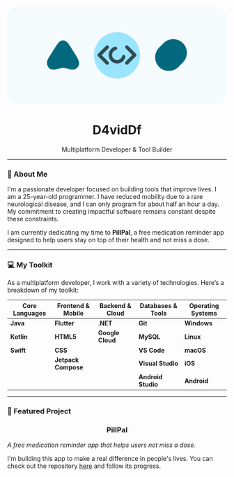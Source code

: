 <div align="center">
  <img src="resources/banner_d4viddf_github.png" alt="d4viddf GitHub Banner">
  <h1>D4vidDf</h1>
  <p>Multiplatform Developer & Tool Builder</p>
</div>

---

### 👋 About Me

I'm a passionate developer focused on building tools that improve lives. I am a 25-year-old programmer. I have reduced mobility due to a rare neurological disease, and I can only program for about half an hour a day. My commitment to creating impactful software remains constant despite these constraints.

I am currently dedicating my time to **PillPal**, a free medication reminder app designed to help users stay on top of their health and not miss a dose.

---

### 💻 My Toolkit

As a multiplatform developer, I work with a variety of technologies. Here’s a breakdown of my toolkit:

| Core Languages | Frontend & Mobile | Backend & Cloud | Databases & Tools | Operating Systems |
|----------------|-------------------|-----------------|-------------------|-------------------|
| **Java** | **Flutter** | **.NET** | **Git** | **Windows** |
| **Kotlin** | **HTML5** | **Google Cloud** | **MySQL** | **Linux** |
| **Swift** | **CSS** | | **VS Code** | **macOS** |
| | **Jetpack Compose** | | **Visual Studio** | **iOS** |
| | | | **Android Studio** | **Android** |

---

### 🚀 Featured Project

<div align="center">
  <h3>PillPal</h3>
</div>

*A free medication reminder app that helps users not miss a dose.*

I'm building this app to make a real difference in people's lives. You can check out the repository [here](https://github.com/D4vidDf/PillPal) and follow its progress.